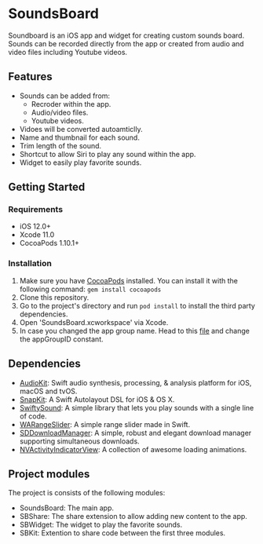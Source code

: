 # SoundsBoard

Soundboard is an iOS app and widget for creating custom sounds board. Sounds can be recorded directly from the app or created from audio and video files including Youtube videos.

## Features
- Sounds can be added from:
  - Recroder within the app.
  - Audio/video files.
  - Youtube videos.
- Vidoes will be converted autoamticlly.
- Name and thumbnail for each sound.
- Trim length of the sound.
- Shortcut to allow Siri to play any sound within the app.
- Widget to easily play favorite sounds.

## Getting Started
### Requirements
- iOS 12.0+
- Xcode 11.0
- CocoaPods 1.10.1+

### Installation
1. Make sure you have [CocoaPods](http://cocoapods.org) installed. You can install it with the following command: `gem install cocoapods`
2. Clone this repository.
3. Go to the project's directory and run `pod install` to install the third party dependencies.
4. Open 'SoundsBoard.xcworkspace' via Xcode.
5. In case you changed the app group name. Head to this [file](https://github.com/ghanem-mhd/SoundsBoardApp/blob/master/SBKit/utilities/Constants.swift) and change the appGroupID constant.

## Dependencies
- [AudioKit](https://github.com/AudioKit/AudioKit): Swift audio synthesis, processing, & analysis platform for iOS, macOS and tvOS.
- [SnapKit](https://github.com/SnapKit/SnapKit): A Swift Autolayout DSL for iOS & OS X.
- [SwiftySound](https://github.com/adamcichy/SwiftySound): A simple library that lets you play sounds with a single line of code.
- [WARangeSlider](https://github.com/warchimede/RangeSlider): A simple range slider made in Swift.
- [SDDownloadManager](https://github.com/SagarSDagdu/SDDownloadManager): A simple, robust and elegant download manager supporting simultaneous downloads.
- [NVActivityIndicatorView](https://github.com/ninjaprox/NVActivityIndicatorView): A collection of awesome loading animations.

## Project modules
The project is consists of the following modules:
- SoundsBoard: The main app.
- SBShare: The share extension to allow adding new content to the app.
- SBWidget: The widget to play the favorite sounds.
- SBKit: Extention to share code between the first three modules.
